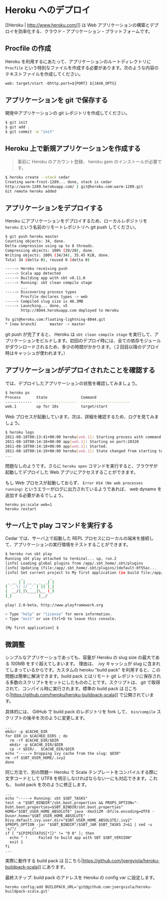 <!-- translated -->
<!--
# Deploying to Heroku
-->
# Heroku へのデプロイ

<!--
[[Heroku | http://www.heroku.com/]] is a cloud application platform – a new way of building and deploying web apps.
-->
[[Heroku | http://www.heroku.com/]] は Web アプリケーションの構築とデプロイを効率化する、クラウド・アプリケーション・プラットフォームです。

<!--
## Add the Procfile　
-->
## Procfile の作成

<!--
Heroku requires a special file in the application root called `Procfile`. Create a simple text file with the following content:
-->
Heroku を利用するにあたって、アプリケーションのルートディレクトリに `Procfile` という特別なファイルを作成する必要があります。次のような内容のテキストファイルを作成してください。

```txt
web: target/start -Dhttp.port=${PORT} ${JAVA_OPTS}
```
<!--
## Store your application in git
-->
## アプリケーションを git で保存する

<!--
Just create a git repository for your application:
-->
開発中アプリケーションの git レポジトリを作成してください。

```bash
$ git init
$ git add .
$ git commit -m "init"
```

<!--
## Create a new application on Heroku
-->
## Heroku 上で新規アプリケーションを作成する

<!--
> Note that you need an Heroku account, and to install the heroku gem.
-->
> 事前に Heroku のアカウント登録、 heroku gem のインストールが必要です。

```bash
$ heroku create --stack cedar
Creating warm-frost-1289... done, stack is cedar
http://warm-1289.herokuapp.com/ | git@heroku.com:warm-1289.git
Git remote heroku added
```

<!--
## Deploy your application
-->
## アプリケーションをデプロイする

<!--
To deploy your application on Heroku, just use git to push it into the `heroku` remote repository:
-->
Heroku にアプリケーションをデプロイするため、ローカルレポジトリを `heroku` という名前のリモートレポジトリへ git push してください。

```bash
$ git push heroku master
Counting objects: 34, done.
Delta compression using up to 8 threads.
Compressing objects: 100% (20/20), done.
Writing objects: 100% (34/34), 35.45 KiB, done.
Total 34 (delta 0), reused 0 (delta 0)

-----> Heroku receiving push
-----> Scala app detected
-----> Building app with sbt v0.11.0
-----> Running: sbt clean compile stage
       ...
-----> Discovering process types
       Procfile declares types -> web
-----> Compiled slug size is 46.3MB
-----> Launching... done, v5
       http://8044.herokuapp.com deployed to Heroku

To git@heroku.com:floating-lightning-8044.git
* [new branch]      master -> master
```

<!--
Heroku will run `sbt clean compile stage` to prepare your application. On the first deployment, all dependencies will be downloaded, which takes a while to complete (but will be cached for future deployments).
-->
git push が完了すると、 Heroku は `sbt clean compile stage` を実行して、アプリケーションをビルドします。初回のデプロイ時には、全ての依存モジュールがダウンロードされるため、多少の時間がかかります。（２回目以降のデプロイ時はキャッシュが使われます。）

<!--
## Check that your application has been deployed
-->
## アプリケーションがデプロイされたことを確認する

<!--
Now, let’s check the state of the application’s processes:
-->
では、デプロイしたアプリケーションの状態を確認してみましょう。

```bash
$ heroku ps
Process       State               Command
------------  ------------------  ----------------------
web.1         up for 10s          target/start 
```

<!--
The web process is up.  Review the logs for more information:
-->
Web プロセスが起動しています。次は、詳細を確認するため、ログを見てみましょう。

```bash
$ heroku logs
2011-08-18T00:13:41+00:00 heroku[web.1]: Starting process with command `target/start`
2011-08-18T00:14:18+00:00 app[web.1]: Starting on port:28328
2011-08-18T00:14:18+00:00 app[web.1]: Started.
2011-08-18T00:14:19+00:00 heroku[web.1]: State changed from starting to up
...
```

<!--
Looks good. We can now visit the app with `heroku open`.
-->
問題なしのようです。さらに `heroku open` コマンドを実行すると、ブラウザが起動してデプロイした Web アプリにアクセスすることができます。

<!--
If you don't see the web process, and you see `Error H14 (No web processes running)` in your logs, you probably need to add a web dyno:
-->
もし Web プロセスが起動しておらず、 `Error H14 (No web processes running)` というエラーがログに出力されているようであれば、 web dynamo を追加する必要があるでしょう。

    heroku ps:scale web=1
    heroku restart

<!--
## Running play commands remotely
-->
## サーバ上で play コマンドを実行する

<!--
Cedar allows you to launch a REPL process attached to your local terminal for experimenting in your application’s environment:
-->
Cedar では、サーバ上で起動した REPL プロセスにローカルの端末を接続して、アプリケーションの実行環境をテストすることができます。

```bash
$ heroku run sbt play
Running sbt play attached to terminal... up, run.2
[info] Loading global plugins from /app/.sbt_home/.sbt/plugins
[info] Updating {file:/app/.sbt_home/.sbt/plugins/}default-0f55ac...
[info] Set current project to My first application (in build file:/app/)
       _            _ 
 _ __ | | __ _ _  _| |
| '_ \| |/ _' | || |_|
|  __/|_|\____|\__ (_)
|_|            |__/ 
             
play! 2.0-beta, http://www.playframework.org

> Type "help" or "license" for more information.
> Type "exit" or use Ctrl+D to leave this console.

[My first application] $
```

<!--
## Finetuning
-->
## 微調整

<!--
Even for simple apps, the heroku slug size will soon exceed 100MB, which is the allowed range.
The reason is the .ivy cache that is included in the slug. You can easily overcome that using your own custom heroku "build pack". A build pack is a bunch of scripts stored in a remote git repository. The are fetched and executed at compile time. The original build pack is available here: https://github.com/heroku/heroku-buildpack-scala.
-->
シンプルなアプリケーショであっても、容量が Heroku の slug size の最大である 100MB をすぐ超えてしまいます。
理由は、 .ivy キャッシュが slug に含まれてしまっているからです。カスタムの heroku "build pack" を利用すると、この問題は簡単に解決できます。build pack とはリモート git レポジトリに保存される多数のスクリプトをセットにしたもののことです。スクリプトは、 git で取得されて、コンパイル時に実行されます。標準の build pack は [[こちら|https://github.com/heroku/heroku-buildpack-scala]] で公開されています。

<!--
You simply fork it on github and change the ```bin/compile``` script towards its end:
-->
具体的には、 GitHub で build pack のレポジトリを fork して、 ```bin/compile``` スクリプトの後半を次のように変更します。

```
...
mkdir -p $CACHE_DIR
for DIR in $CACHED_DIRS ; do
  rm -rf $CACHE_DIR/$DIR
  mkdir -p $CACHE_DIR/$DIR
  cp -r $DIR/.  $CACHE_DIR/$DIR
echo "-----> Dropping ivy cache from the slug: $DIR"
rm -rf $SBT_USER_HOME/.ivy2
done
```

<!--
Using the same tool, you can overcome another problem: On heroku, the scala template compilation needs the UTF8 encoding to be explicitly set. Simply change that in your build pack like that:
-->
同じ方法で、別の問題ー Heroku で Scala テンプレートをコンパイルする際に文字コードとして UTF8 を明示しなければならないーにも対応できます。これも、 build pack を次のように修正します。

```
...
echo "-----> Running: sbt $SBT_TASKS"
test -e "$SBT_BINDIR"/sbt.boot.properties && PROPS_OPTION="-Dsbt.boot.properties=$SBT_BINDIR/sbt.boot.properties"
HOME="$SBT_USER_HOME_ABSOLUTE" java -Xmx512M -Dfile.encoding=UTF8 -Duser.home="$SBT_USER_HOME_ABSOLUTE" -Divy.default.ivy.user.dir="$SBT_USER_HOME_ABSOLUTE/.ivy2" $PROPS_OPTION -jar "$SBT_BINDIR"/$SBT_JAR $SBT_TASKS 2>&1 | sed -u 's/^/       /'
if [ "${PIPESTATUS[*]}" != "0 0" ]; then
  echo " !     Failed to build app with SBT $SBT_VERSION"
  exit 1
fi
...
```

<!--
Here you can find an example of a working build pack: https://github.com/joergviola/heroku-buildpack-scala.
-->
実際に動作する build pack は [[こちら|https://github.com/joergviola/heroku-buildpack-scala]] にあります。

<!--
Last step: Add the build pack address as a config var to heroku:
-->
最終ステップ: build pack のアドレスを Heroku の config var に設定します。

```
heroku config:add BUILDPACK_URL='git@github.com:joergviola/heroku-buildpack-scala.git'
```
